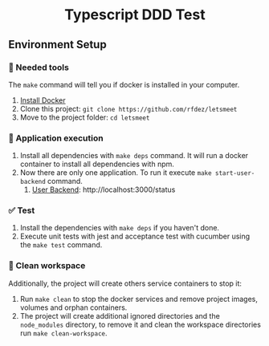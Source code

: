 <h1 style='text-align: center;'>
  Typescript DDD Test
</h1>

## Environment Setup

### 🐳 Needed tools

The `make` command will tell you if docker is installed in your computer.

1. [Install Docker](https://www.docker.com/get-started)
2. Clone this project: `git clone https://github.com/rfdez/letsmeet`
3. Move to the project folder: `cd letsmeet`

### 🛫 Application execution

1. Install all dependencies with `make deps` command. It will run a docker container to install all dependencies with
   npm.
2. Now there are only one application. To run it execute `make start-user-backend` command.
    1. [User Backend](src/apps/user/backend): http://localhost:3000/status

### ✅ Test

1. Install the dependencies with `make deps` if you haven't done.
2. Execute unit tests with jest and acceptance test with cucumber using the `make test` command.

### 🧹 Clean workspace

Additionally, the project will create others service containers to stop it:

1. Run `make clean` to stop the docker services and remove project images, volumes and orphan containers.
2. The project will create additional ignored directories and the `node_modules` directory, to remove it and clean the
   workspace directories run `make clean-workspace`.
